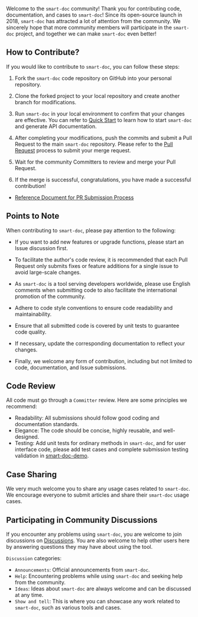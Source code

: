 Welcome to the `smart-doc` community! Thank you for contributing code, documentation, and cases to `smart-doc`! Since its open-source launch in 2018, `smart-doc` has attracted a lot of attention from the community. We sincerely hope that more community members will participate in the `smart-doc` project, and together we can make `smart-doc` even better!

## How to Contribute?
If you would like to contribute to `smart-doc`, you can follow these steps:

1. Fork the `smart-doc` code repository on GitHub into your personal repository.

2. Clone the forked project to your local repository and create another branch for modifications.

3. Run `smart-doc` in your local environment to confirm that your changes are effective. You can refer to [Quick Start](start/quickStart.md) to learn how to start `smart-doc` and generate API documentation.

4. After completing your modifications, push the commits and submit a Pull Request to the main `smart-doc` repository. Please refer to the [Pull Request](community/pull-request-process.md) process to submit your merge request.

5. Wait for the community Committers to review and merge your Pull Request.

6. If the merge is successful, congratulations, you have made a successful contribution!

- [Reference Document for PR Submission Process](community/pull-request-process.md)


## Points to Note
When contributing to `smart-doc`, please pay attention to the following:

- If you want to add new features or upgrade functions, please start an Issue discussion first.

- To facilitate the author's code review, it is recommended that each Pull Request only submits fixes or feature additions for a single issue to avoid large-scale changes.

- As `smart-doc` is a tool serving developers worldwide, please use English comments when submitting code to also facilitate the international promotion of the community.

- Adhere to code style conventions to ensure code readability and maintainability.

- Ensure that all submitted code is covered by unit tests to guarantee code quality.

- If necessary, update the corresponding documentation to reflect your changes.

- Finally, we welcome any form of contribution, including but not limited to code, documentation, and Issue submissions.

## Code Review
All code must go through a `Committer` review. Here are some principles we recommend:
- Readability: All submissions should follow good coding and documentation standards.
- Elegance: The code should be concise, highly reusable, and well-designed.
- Testing: Add unit tests for ordinary methods in `smart-doc`, and for user interface code, please add test cases and complete submission testing validation in [smart-doc-demo](https://github.com/smart-doc-group/smart-doc-demo).

## Case Sharing
We very much welcome you to share any usage cases related to `smart-doc`. We encourage everyone to submit articles and share their `smart-doc` usage cases.

## Participating in Community Discussions
If you encounter any problems using `smart-doc`, you are welcome to join discussions on [Discussions](https://github.com/TongchengOpenSource/smart-doc/discussions).
You are also welcome to help other users here by answering questions they may have about using the tool.

`Discussion` categories:
- `Announcements`: Official announcements from `smart-doc`.
- `Help`: Encountering problems while using `smart-doc` and seeking help from the community.
- `Ideas`: Ideas about `smart-doc` are always welcome and can be discussed at any time.
- `Show and tell`: This is where you can showcase any work related to `smart-doc`, such as various tools and cases.